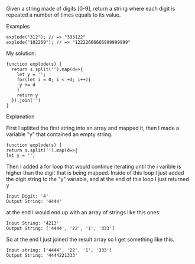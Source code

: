 Given a string made of digits [0-9], return a string where each digit is repeated a number of times equals to its value.

Examples
```
explode("312"); // => "333122"
explode("102269"); // => "12222666666999999999"
```
My solution:
```
function explode(s) {
  return s.split('').map(d=>{
    let y = '';
    for(let i = 0; i < +d; i++){
     y += d
    }
    return y
  }).join('')
}
```
Explanation

First I splitted the first string into an array and mapped it, then I made a variable "y" that contained an empty string.
```
function explode(s) {
return s.split('').map(d=>{
let y = '';
```
Then I added a for loop that would continue iterating until the i varible is higher than the digit that is being mapped.
Inside of this loop I just added the digit string to the "y" variable, and at the end of this loop I just returned y
```
Input Digit: '4'
Output String: '4444'
```
at the end I would end up with an array of strings like this ones:
```
Input String: '4213'
Output String: ['4444', '22', '1', '333']
```
So at the end I just joined the result array so I get something like this.
```
Input string: ['4444', '22', '1', '333']
Output String: '4444221333'
```